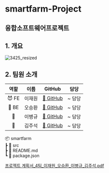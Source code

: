 # smartfarm-Project
## 융합소프트웨어프로젝트
## 1. 개요

![3425_resized](https://github.com/user-attachments/assets/5a7e7de4-3dc7-4d8b-bacb-ddf3f9bbf003)

## 2. 팀원 소개

| 역할 | 이름 | GitHub | 담당 |
|:---:|:---:|:---:|:---:|
| 😈 FE | 이재원 | [🔗 GitHub](https://github.com/username1) | ~ 담당 |
| 🐯 BE | 오승환 | [🔗 GitHub](https://github.com/username2) | ~ 담당 |
| 🤖    | 이병규 | [🔗 GitHub](https://github.com/username3) | ~ 담당 |
| 🐶    | 김주석 | [🔗 GitHub](https://github.com/username4) | ~ 담당 |


📦 smartfarm  
 ┣ 📂 src  
 ┣ 📜 README.md  
 ┗ 📜 package.json  



[프로젝트 계획서_4팀_이재원_오승환_이병규_김주석.pdf](https://github.com/user-attachments/files/17108745/_4._._._._.pdf)
